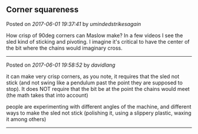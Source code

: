 ## Corner squareness
Posted on *2017-06-01 19:37:41* by *umindedstrikesagain*

How crisp of 90deg corners can Maslow make? In a few videos I see the sled kind of sticking and pivoting. I imagine it's critical to have the center of the bit where the chains would imaginary cross.

---

Posted on *2017-06-01 19:58:52* by *davidlang*

it can make very crisp corners, as you note, it requires that the sled not stick (and not swing like a pendulum past the point they are supposed to stop). It does NOT require that the bit be at the point the chains would meet (the math takes that into account)

people are experimenting with different angles of the machine, and different ways to make the sled not stick (polishing it, using a slippery plastic, waxing it among others)

---

